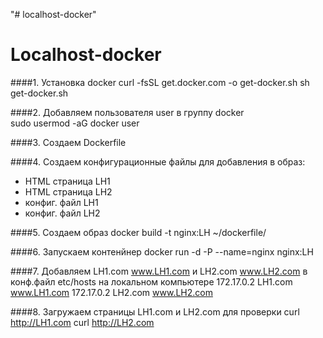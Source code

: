 "# localhost-docker" 
# Localhost-docker
####1. Установка docker
curl -fsSL get.docker.com -o get-docker.sh
sh get-docker.sh 

####2. Добавляем пользователя user в группу docker   
sudo usermod -aG docker user

####3. Создаем Dockerfile

####4. Cоздаем конфигурационные файлы для добавления в образ:

* HTML страница LH1
* HTML страница LH2
* конфиг. файл LH1
* конфиг. файл LH2


####5. Создаем образ
docker build -t nginx:LH ~/dockerfile/

####6. Запускаем контенйнер
docker run -d -P --name=nginx nginx:LH

####7. Добавляем LH1.com www.LH1.com и LH2.com www.LH2.com в конф.файл etc/hosts на локальном компьютере
172.17.0.2      LH1.com www.LH1.com
172.17.0.2      LH2.com www.LH2.com

####8. Загружаем страницы LH1.com и LH2.com для проверки
  curl http://LH1.com
  curl http://LH2.com

